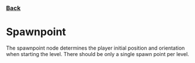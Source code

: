 ### [Back](README.md)
# Spawnpoint
The spawnpoint node determines the player initial position and orientation when starting the level. There should be only a single spawn point per level.